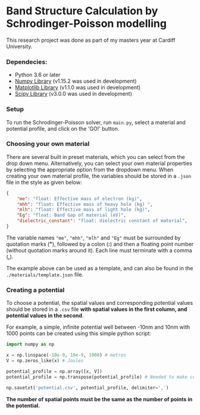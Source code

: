 # Band Structure Calculation by Schrodinger-Poisson modelling

This research project was done as part of my masters year at Cardiff University.

### Dependecies:

- Python 3.6 or later
- [Numpy Library](http://www.numpy.org/) (v1.15.2 was used in development)
- [Matplotlib Library](https://matplotlib.org/) (v1.1.0 was used in development)
- [Scipy Library](https://www.scipy.org/) (v3.0.0 was used in development)

### Setup

To run the Schrodinger-Poisson solver, run `main.py`, select a material and potential profile, and click on the 'GO!' button.

### Choosing your own material

There are several built in preset materials, which you can select from the drop down menu. Alternatively, you can select your own material properties by  selecting the appropriate option from the dropdown menu. When creating your own material profile, the variables should be stored in a `.json` file in the style as given below:

```json
{
	"me": "float: Effective mass of electron (kg)",
	"mhh": "float: Effective mass of heavy hole (kg) ",
	"mlh": "float: Effective mass of light hole (kg)",
	"Eg": "float: Band Gap of material (eV)",
	"dielectric_constant": "float: dielectric constant of material",
}
```

The variable names `"me"`, `"mhh"`, `"mlh"` and `"Eg"` must be surrounded by quotation marks (**"**), followed by a colon (**:**) and then a floating point number (without quotation marks around it). Each line must terminate with a comma (**,**).

The example above can be used as a template, and can also be found in the `./materials/template.json` file.

### Creating a potential

To choose a potential, the spatial values and corresponding potential values should be stored in a `.csv` file **with spatial values in the first column, and potential values in the second**. 

For example, a simple, infinite potential well between -10nm and 10nm with 1000 points can be created using this simple python script:

```python
import numpy as np 

x = np.linspace(-10e-9, 10e-9, 1000) # metres
V = np.zeros_like(x) # Joules

potential_profile = np.array([x, V])
potential_profile = np.transpose(potential_profile) # Needed to make column values

np.savetxt('potential.csv', potential_profile, delimiter=',')

```

**The number of spatial points must be the same as the number of points in the potential.**

